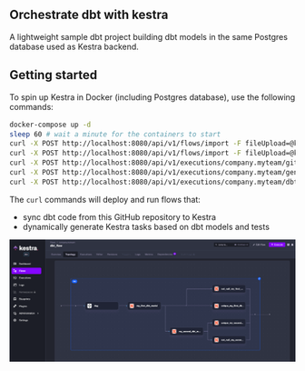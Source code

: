 ## Orchestrate dbt with kestra
A lightweight sample dbt project building dbt models in the same Postgres database used as Kestra backend.

## Getting started

To spin up Kestra in Docker (including Postgres database), use the following commands:

```bash
docker-compose up -d
sleep 60 # wait a minute for the containers to start
curl -X POST http://localhost:8080/api/v1/flows/import -F fileUpload=@kestra/git_sync.yaml
curl -X POST http://localhost:8080/api/v1/flows/import -F fileUpload=@kestra/generate_dbt_flow.yaml
curl -X POST http://localhost:8080/api/v1/executions/company.myteam/git_sync?wait=true
curl -X POST http://localhost:8080/api/v1/executions/company.myteam/generate_dbt_flow?wait=true
curl -X POST http://localhost:8080/api/v1/executions/company.myteam/dbt_flow?wait=true
```

The `curl` commands will deploy and run flows that:
- sync dbt code from this GitHub repository to Kestra 
- dynamically generate Kestra tasks based on dbt models and tests

![kestra](kestra/flow_topology.png)